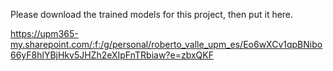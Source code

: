 Please download the trained models for this project, then put it here.

https://upm365-my.sharepoint.com/:f:/g/personal/roberto_valle_upm_es/Eo6wXCv1qpBNibo66yF8hlYBjHkv5JHZh2eXIpFnTRbiaw?e=zbxQKF
